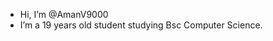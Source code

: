 - Hi, I’m @AmanV9000
- I’m a 19 years old student studying Bsc Computer Science.

<!---
AmanV9000/AmanV9000 is a ✨ special ✨ repository because its `README.md` (this file) appears on your GitHub profile.
You can click the Preview link to take a look at your changes.
--->
